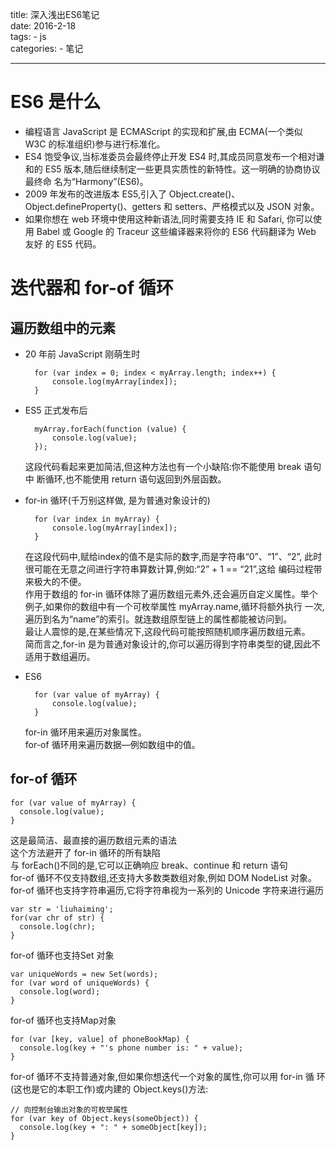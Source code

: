 title: 深入浅出ES6笔记  
date: 2016-2-18  
tags:
    - js  
categories:
    - 笔记

---

# ES6 是什么

* 编程语言 JavaScript 是 ECMAScript 的实现和扩展,由 ECMA(一个类似 W3C 的标准组织)参与进行标准化。   
* ES4 饱受争议,当标准委员会最终停止开发 ES4 时,其成员同意发布一个相对谦和的 ES5 版本,随后继续制定一些更具实质性的新特性。这一明确的协商协议最终命 名为“Harmony”(ES6)。  
* 2009 年发布的改进版本 ES5,引入了 Object.create()、Object.defineProperty()、getters 和 setters、严格模式以及 JSON 对象。  
* 如果你想在 web 环境中使用这种新语法,同时需要支持 IE 和 Safari, 你可以使用 Babel 或 Google 的 Traceur 这些编译器来将你的 ES6 代码翻译为 Web 友好 的 ES5 代码。  

<!-- more -->

# 迭代器和 for-of 循环
## 遍历数组中的元素

* 20 年前 JavaScript 刚萌生时     

        for (var index = 0; index < myArray.length; index++) { 
            console.log(myArray[index]);
        }

* ES5 正式发布后  

        myArray.forEach(function (value) { 
            console.log(value);
        });  

    这段代码看起来更加简洁,但这种方法也有一个小缺陷:你不能使用 break 语句中 断循环,也不能使用 return 语句返回到外层函数。  

* for-in 循环(千万别这样做, 是为普通对象设计的) 

        for (var index in myArray) {
            console.log(myArray[index]);
        }

    在这段代码中,赋给index的值不是实际的数字,而是字符串“0”、“1”、“2”, 此时很可能在无意之间进行字符串算数计算,例如:“2” + 1 == “21”,这给 编码过程带来极大的不便。  
    作用于数组的 for-in 循环体除了遍历数组元素外,还会遍历自定义属性。举个例子,如果你的数组中有一个可枚举属性 myArray.name,循环将额外执行 一次,遍历到名为“name”的索引。就连数组原型链上的属性都能被访问到。  
    最让人震惊的是,在某些情况下,这段代码可能按照随机顺序遍历数组元素。  
    简而言之,for-in 是为普通对象设计的,你可以遍历得到字符串类型的键,因此不适用于数组遍历。

* ES6

        for (var value of myArray) {
            console.log(value);
        }

    for-in 循环用来遍历对象属性。  
    for-of 循环用来遍历数据—例如数组中的值。

## for-of 循环

    for (var value of myArray) {
      console.log(value);
    }

这是最简洁、最直接的遍历数组元素的语法  
这个方法避开了 for-in 循环的所有缺陷  
与 forEach()不同的是,它可以正确响应 break、continue 和 return 语句  
for-of 循环不仅支持数组,还支持大多数类数组对象,例如 DOM NodeList 对象。  
for-of 循环也支持字符串遍历,它将字符串视为一系列的 Unicode 字符来进行遍历  

    var str = 'liuhaiming';
    for(var chr of str) {
      console.log(chr);
    }
    
for-of 循环也支持Set 对象  

    var uniqueWords = new Set(words);
    for (var word of uniqueWords) {
      console.log(word);
    }
    
for-of 循环也支持Map对象  

    for (var [key, value] of phoneBookMap) {
      console.log(key + "'s phone number is: " + value);
    }
    
for-of 循环不支持普通对象,但如果你想迭代一个对象的属性,你可以用 for-in 循 环(这也是它的本职工作)或内建的 Object.keys()方法:

    // 向控制台输出对象的可枚举属性
    for (var key of Object.keys(someObject)) {
      console.log(key + ": " + someObject[key]);
    }



<br>